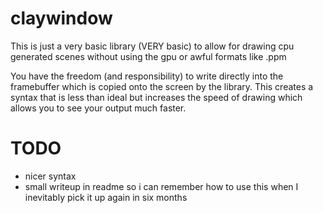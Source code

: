 # claywindow

This is just a very basic library (VERY basic) to allow for drawing cpu generated scenes without using the gpu or awful formats like .ppm

You have the freedom (and responsibility) to write directly into the framebuffer which is copied onto the screen by the library. 
This creates a syntax that is less than ideal but increases the speed of drawing which allows you to see your output much faster.

# TODO

* nicer syntax
* small writeup in readme so i can remember how to use this when I inevitably pick it up again in six months
